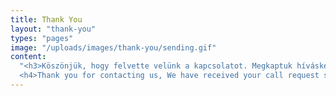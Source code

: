 ```yaml
---
title: Thank You
layout: "thank-you"
types: "pages"
image: "/uploads/images/thank-you/sending.gif"
content:
  "<h3>Köszönjük, hogy felvette velünk a kapcsolatot. Megkaptuk híváskérését és hamarosan keresni fogjuk Önt.</h3>
  <h4>Thank you for contacting us, We have received your call request submission and we'll be in touch shortly</h4>"
---
```

